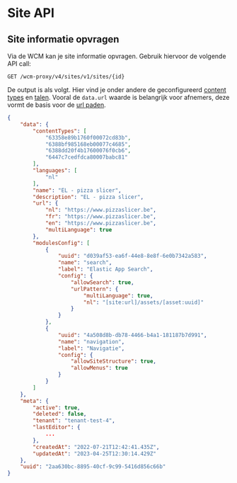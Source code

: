 # Site API

## Site informatie opvragen

Via de WCM kan je site informatie opvragen. Gebruik hiervoor de volgende API call:

```shell
GET /wcm-proxy/v4/sites/v1/sites/{id}
```

De output is als volgt. Hier vind je onder andere de geconfigureerd [content types](/redactie/content/inrichten-content-types) en [talen](/redactie/content/inrichten-meertaligheid). Vooral de `data.url` waarde is belangrijk voor afnemers, deze vormt de basis voor de [url paden](/wcmv4/content/content-url-path).

```json
{
    "data": {
        "contentTypes": [
            "63358e89b1760f00072cd83b",
            "6388bf985168eb00077c4685",
            "6388dd20f4b17600076f0cb6",
            "6447c7cedfdca80007babc81"
        ],
        "languages": [
            "nl"
        ],
        "name": "EL - pizza slicer",
        "description": "EL - pizza slicer",
        "url": {
            "nl": "https://www.pizzaslicer.be",
            "fr": "https://www.pizzaslicer.be",
            "en": "https://www.pizzaslicer.be",
            "multiLanguage": true
        },
        "modulesConfig": [
            {
                "uuid": "d039af53-ea6f-44e8-8e8f-6e0b7342a583",
                "name": "search",
                "label": "Elastic App Search",
                "config": {
                    "allowSearch": true,
                    "urlPattern": {
                        "multiLanguage": true,
                        "nl": "[site:url]/assets/[asset:uuid]"
                    }
                }
            },
            {
                "uuid": "4a508d8b-db78-4466-b4a1-181187b7d991",
                "name": "navigation",
                "label": "Navigatie",
                "config": {
                    "allowSiteStructure": true,
                    "allowMenus": true
                }
            }
        ]
    },
    "meta": {
        "active": true,
        "deleted": false,
        "tenant": "tenant-test-4",
        "lastEditor": {
            ...
        },
        "createdAt": "2022-07-21T12:42:41.435Z",
        "updatedAt": "2023-04-25T12:30:14.429Z"
    },
    "uuid": "2aa630bc-8895-40cf-9c99-5416d856c66b"
}
```